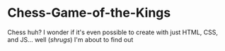 # Chess-Game-of-the-Kings
Chess huh? I wonder if it's even possible to create with just HTML, CSS, and JS... well (*shrugs*) I'm about to find out
